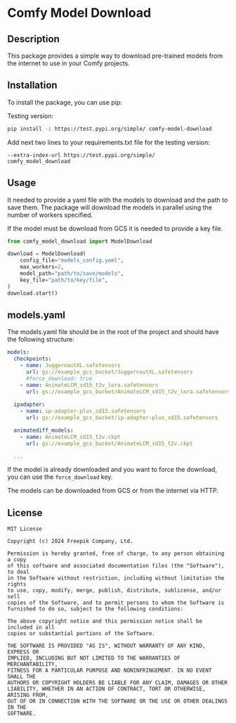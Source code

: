 # Comfy Model Download

## Description

This package provides a simple way to download pre-trained models from the internet to use in your Comfy projects.

## Installation

To install the package, you can use pip:

Testing version: 

```bash
pip install -i https://test.pypi.org/simple/ comfy-model-download
```

Add next two lines to your requirements.txt file for the testing version:

```text
--extra-index-url https://test.pypi.org/simple/
comfy_model_download
```

## Usage

It needed to provide a yaml file with the models to download and the path to save them. 
The package will download the models in parallel using the number of workers specified.

If the model must be download from GCS it is needed to provide a key file.

```python
from comfy_model_download import ModelDownload

download = ModelDownload(
    config_file="models_config.yaml",
    max_workers=2,
    model_path="path/to/save/models",
    key_file="path/to/key/file",
)
download.start()
```

## models.yaml
    
The models.yaml file should be in the root of the project and should have the following structure:

```yaml
models:
  checkpoints:
    - name: JuggernautXL.safetensors
      url: gs://example_gcs_bucket/JuggernautXL.safetensors
      #force_download: true
    - name: AnimateLCM_sd15_t2v_lora.safetensors
      url: gs://example_gcs_bucket/AnimateLCM_sd15_t2v_lora.safetensors
      
  ipadapter:
    - name: ip-adapter-plus_sd15.safetensors
      url: gs://example_gcs_bucket/ip-adapter-plus_sd15.safetensors

  animatediff_models:
    - name: AnimateLCM_sd15_t2v.ckpt
      url: gs://example_gcs_bucket/AnimateLCM_sd15_t2v.ckpt

  ...
```

If the model is already downloaded and you want to force the download, you can use the `force_download` key.

The models can be downloaded from GCS or from the internet via HTTP.

## License

```text
MIT License

Copyright (c) 2024 Freepik Company, Ltd.

Permission is hereby granted, free of charge, to any person obtaining a copy
of this software and associated documentation files (the "Software"), to deal
in the Software without restriction, including without limitation the rights
to use, copy, modify, merge, publish, distribute, sublicense, and/or sell
copies of the Software, and to permit persons to whom the Software is
furnished to do so, subject to the following conditions:

The above copyright notice and this permission notice shall be included in all
copies or substantial portions of the Software.

THE SOFTWARE IS PROVIDED "AS IS", WITHOUT WARRANTY OF ANY KIND, EXPRESS OR
IMPLIED, INCLUDING BUT NOT LIMITED TO THE WARRANTIES OF MERCHANTABILITY,
FITNESS FOR A PARTICULAR PURPOSE AND NONINFRINGEMENT. IN NO EVENT SHALL THE
AUTHORS OR COPYRIGHT HOLDERS BE LIABLE FOR ANY CLAIM, DAMAGES OR OTHER
LIABILITY, WHETHER IN AN ACTION OF CONTRACT, TORT OR OTHERWISE, ARISING FROM,
OUT OF OR IN CONNECTION WITH THE SOFTWARE OR THE USE OR OTHER DEALINGS IN THE
SOFTWARE.
```